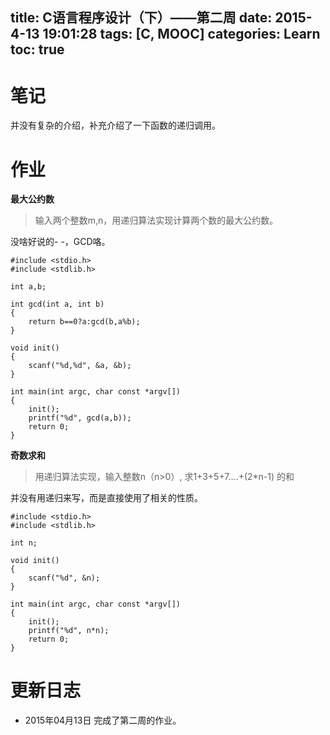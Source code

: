 title: C语言程序设计（下）——第二周
date: 2015-4-13 19:01:28
tags: [C, MOOC]
categories: Learn
toc: true
---
# 笔记
并没有复杂的介绍，补充介绍了一下函数的递归调用。

<!-- more -->

# 作业
**最大公约数**
> 输入两个整数m,n，用递归算法实现计算两个数的最大公约数。

没啥好说的- -，GCD咯。
```
#include <stdio.h>
#include <stdlib.h>

int a,b;

int gcd(int a, int b)
{
    return b==0?a:gcd(b,a%b);
}

void init()
{
    scanf("%d,%d", &a, &b);
}

int main(int argc, char const *argv[])
{
    init();
    printf("%d", gcd(a,b));
    return 0;
}
```

**奇数求和**
> 用递归算法实现，输入整数n（n>0）, 求1+3+5+7….+(2*n-1) 的和

并没有用递归来写，而是直接使用了相关的性质。
```
#include <stdio.h>
#include <stdlib.h>

int n;

void init()
{
    scanf("%d", &n);
}

int main(int argc, char const *argv[])
{
    init();
    printf("%d", n*n);
    return 0;
}
```

# 更新日志
- 2015年04月13日 完成了第二周的作业。